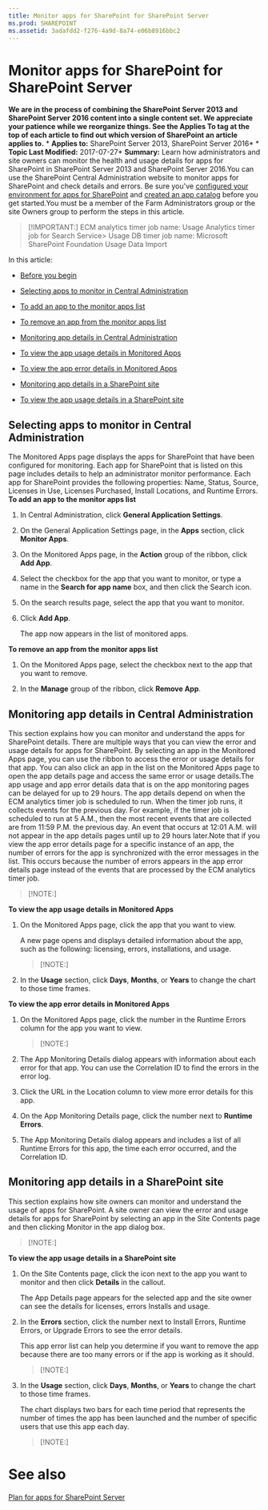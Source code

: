 ```yaml
---
title: Monitor apps for SharePoint for SharePoint Server
ms.prod: SHAREPOINT
ms.assetid: 3adafdd2-f276-4a9d-8a74-e06b8916bbc2
---
```



# Monitor apps for SharePoint for SharePoint Server
 **We are in the process of combining the SharePoint Server 2013 and SharePoint Server 2016 content into a single content set. We appreciate your patience while we reorganize things. See the Applies To tag at the top of each article to find out which version of SharePoint an article applies to.** * **Applies to:** SharePoint Server 2013, SharePoint Server 2016*  * **Topic Last Modified:** 2017-07-27* **Summary:** Learn how administrators and site owners can monitor the health and usage details for apps for SharePoint in SharePoint Server 2013 and SharePoint Server 2016.You can use the SharePoint Central Administration website to monitor apps for SharePoint and check details and errors. Be sure you've  [configured your environment for apps for SharePoint](html/configure-an-environment-for-apps-for-sharepoint-server.md) and [created an app catalog](html/manage-the-app-catalog-in-sharepoint-server.md) before you get started.You must be a member of the Farm Administrators group or the site Owners group to perform the steps in this article.
> [!IMPORTANT:]
>  ECM analytics timer job name: Usage Analytics timer job for Search Service>  Usage DB timer job name: Microsoft SharePoint Foundation Usage Data Import
  
    
    

In this article:
-  [Before you begin](#begin)
    
  
-  [Selecting apps to monitor in Central Administration](#proc1)
    
  -  [To add an app to the monitor apps list](#AddApp)
    
  
  -  [To remove an app from the monitor apps list](#RemoveApp)
    
  
-  [Monitoring app details in Central Administration](#proc2)
    
  -  [To view the app usage details in Monitored Apps](#AppDetails)
    
  
  -  [To view the app error details in Monitored Apps](#AppErrors)
    
  
-  [Monitoring app details in a SharePoint site](#proc3)
    
  -  [To view the app usage details in a SharePoint site](#sitedetails)
    
  

## Selecting apps to monitor in Central Administration
<a name="proc1"> </a>

The Monitored Apps page displays the apps for SharePoint that have been configured for monitoring. Each app for SharePoint that is listed on this page includes details to help an administrator monitor performance. Each app for SharePoint provides the following properties: Name, Status, Source, Licenses in Use, Licenses Purchased, Install Locations, and Runtime Errors. **To add an app to the monitor apps list**
1. In Central Administration, click **General Application Settings**.
    
  
2. On the General Application Settings page, in the **Apps** section, click **Monitor Apps**.
    
  
3. On the Monitored Apps page, in the **Action** group of the ribbon, click **Add App**.
    
  
4. Select the checkbox for the app that you want to monitor, or type a name in the **Search for app name** box, and then click the Search icon.
    
  
5. On the search results page, select the app that you want to monitor.
    
  
6. Click **Add App**.
    
    The app now appears in the list of monitored apps.
    
  
 **To remove an app from the monitor apps list**
1. On the Monitored Apps page, select the checkbox next to the app that you want to remove.
    
  
2. In the **Manage** group of the ribbon, click **Remove App**.
    
  

## Monitoring app details in Central Administration
<a name="proc2"> </a>

This section explains how you can monitor and understand the apps for SharePoint details. There are multiple ways that you can view the error and usage details for apps for SharePoint. By selecting an app in the Monitored Apps page, you can use the ribbon to access the error or usage details for that app. You can also click an app in the list on the Monitored Apps page to open the app details page and access the same error or usage details.The app usage and app error details data that is on the app monitoring pages can be delayed for up to 29 hours. The app details depend on when the ECM analytics timer job is scheduled to run. When the timer job runs, it collects events for the previous day. For example, if the timer job is scheduled to run at 5 A.M., then the most recent events that are collected are from 11:59 P.M. the previous day. An event that occurs at 12:01 A.M. will not appear in the app details pages until up to 29 hours later.Note that if you view the app error details page for a specific instance of an app, the number of errors for the app is synchronized with the error messages in the list. This occurs because the number of errors appears in the app error details page instead of the events that are processed by the ECM analytics timer job.
> [!NOTE:]

  
    
    

 **To view the app usage details in Monitored Apps**
1. On the Monitored Apps page, click the app that you want to view.
    
    A new page opens and displays detailed information about the app, such as the following: licensing, errors, installations, and usage.
    
    > [!NOTE:]
      
2. In the **Usage** section, click **Days**, **Months**, or **Years** to change the chart to those time frames.
    
  
 **To view the app error details in Monitored Apps**
1. On the Monitored Apps page, click the number in the Runtime Errors column for the app you want to view.
    
    > [!NOTE:]
      
2. The App Monitoring Details dialog appears with information about each error for that app. You can use the Correlation ID to find the errors in the error log.
    
  
3. Click the URL in the Location column to view more error details for this app.
    
  
4. On the App Monitoring Details page, click the number next to **Runtime Errors**.
    
  
5. The App Monitoring Details dialog appears and includes a list of all Runtime Errors for this app, the time each error occurred, and the Correlation ID.
    
  

## Monitoring app details in a SharePoint site
<a name="proc3"> </a>

This section explains how site owners can monitor and understand the usage of apps for SharePoint. A site owner can view the error and usage details for apps for SharePoint by selecting an app in the Site Contents page and then clicking Monitor in the app dialog box.
> [!NOTE:]

  
    
    

 **To view the app usage details in a SharePoint site**
1. On the Site Contents page, click the icon next to the app you want to monitor and then click **Details** in the callout.
    
    The App Details page appears for the selected app and the site owner can see the details for licenses, errors Installs and usage.
    
  
2. In the **Errors** section, click the number next to Install Errors, Runtime Errors, or Upgrade Errors to see the error details.
    
    This app error list can help you determine if you want to remove the app because there are too many errors or if the app is working as it should.
    
    > [!NOTE:]
      
3. In the **Usage** section, click **Days**, **Months**, or **Years** to change the chart to those time frames.
    
    The chart displays two bars for each time period that represents the number of times the app has been launched and the number of specific users that use this app each day.
    
    > [!NOTE:]
      

# See also

#### 

 [Plan for apps for SharePoint Server](html/plan-for-apps-for-sharepoint-server.md)
  
    
    

  
    
    

